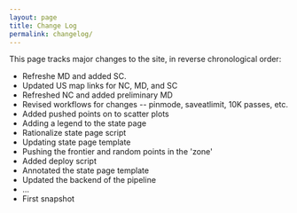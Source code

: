 ```yaml
---
layout: page
title: Change Log
permalink: changelog/
---
```


This page tracks major changes to the site, in reverse chronological order:

- Refreshe MD and added SC.
- Updated US map links for NC, MD, and SC
- Refreshed NC and added preliminary MD
- Revised workflows for changes -- pinmode, saveatlimit, 10K passes, etc.
- Added pushed points on to scatter plots
- Adding a legend to the state page
- Rationalize state page script
- Updating state page template
- Pushing the frontier and random points in the 'zone'
- Added deploy script
- Annotated the state page template
- Updated the backend of the pipeline
- ...
- First snapshot